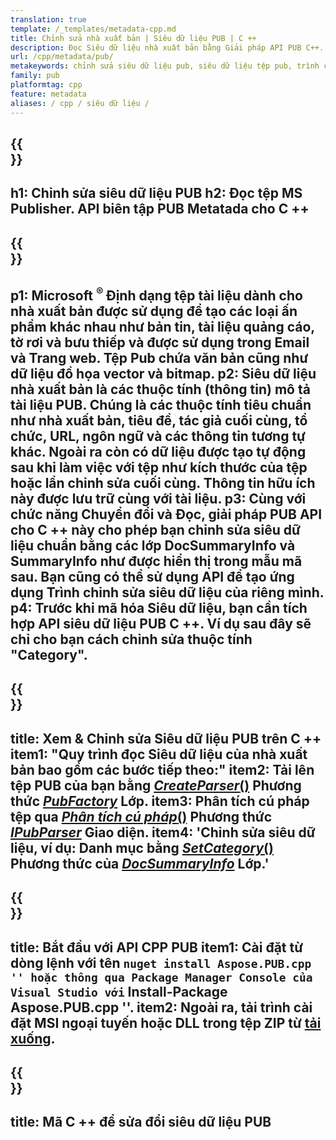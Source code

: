 ```yaml
---
translation: true
template: /_templates/metadata-cpp.md
title: Chỉnh sửa nhà xuất bản | Siêu dữ liệu PUB | C ++
description: Đọc Siêu dữ liệu nhà xuất bản bằng Giải pháp API PUB C++. Native C++ API cung cấp cho bạn quyền truy cập vào các thuộc tính SummaryInfo và DocSummaryInfo.
url: /cpp/metadata/pub/
metakeywords: chỉnh sửa siêu dữ liệu pub, siêu dữ liệu tệp pub, trình chỉnh sửa siêu dữ liệu nhà xuất bản, đọc siêu dữ liệu tệp pub, đọc siêu dữ liệu pub
family: pub
platformtag: cpp
feature: metadata
aliases: / cpp / siêu dữ liệu /
---
```


{{<section banner>}}
---
h1: Chỉnh sửa siêu dữ liệu PUB
h2: Đọc tệp MS Publisher. API biên tập PUB Metatada cho C ++
---

{{<section overview>}}
---
p1: Microsoft <sup> ® </sup> Định dạng tệp tài liệu dành cho nhà xuất bản được sử dụng để tạo các loại ấn phẩm khác nhau như bản tin, tài liệu quảng cáo, tờ rơi và bưu thiếp và được sử dụng trong Email và Trang web. Tệp Pub chứa văn bản cũng như dữ liệu đồ họa vector và bitmap.
p2: Siêu dữ liệu nhà xuất bản là các thuộc tính (thông tin) mô tả tài liệu PUB. Chúng là các thuộc tính tiêu chuẩn như nhà xuất bản, tiêu đề, tác giả cuối cùng, tổ chức, URL, ngôn ngữ và các thông tin tương tự khác. Ngoài ra còn có dữ liệu được tạo tự động sau khi làm việc với tệp như kích thước của tệp hoặc lần chỉnh sửa cuối cùng. Thông tin hữu ích này được lưu trữ cùng với tài liệu.
p3: Cùng với chức năng Chuyển đổi và Đọc, giải pháp PUB API cho C ++ này cho phép bạn chỉnh sửa siêu dữ liệu chuẩn bằng các lớp DocSummaryInfo và SummaryInfo như được hiển thị trong mẫu mã sau. Bạn cũng có thể sử dụng API để tạo ứng dụng Trình chỉnh sửa siêu dữ liệu của riêng mình.
p4: Trước khi mã hóa Siêu dữ liệu, bạn cần tích hợp API siêu dữ liệu PUB C ++. Ví dụ sau đây sẽ chỉ cho bạn cách chỉnh sửa thuộc tính "Category".
---

{{<section feature1>}}
---
title: Xem & Chỉnh sửa Siêu dữ liệu PUB trên C ++
item1: "Quy trình đọc Siêu dữ liệu của nhà xuất bản bao gồm các bước tiếp theo:"
item2: Tải lên tệp PUB của bạn bằng [*CreateParser*()](https://reference.aspose.com/pub/cpp/class/aspose.pub.pub_factory#a88c04c4c35d45ee8febc7e1554d03c4b) Phương thức [*PubFactory*](https://reference.aspose.com/pub/cpp/class/aspose.pub.pub_factory) Lớp.
item3: Phân tích cú pháp tệp qua [*Phân tích cú pháp*()](https://reference.aspose.com/pub/cpp/class/aspose.pub.i_pub_parser#ae9fc7043f382a5b4a7b694f0fe477915) Phương thức [*IPubParser*](https://reference.aspose.com/pub/cpp/class/aspose.pub.i_pub_parser) Giao diện.
item4: 'Chỉnh sửa siêu dữ liệu, ví dụ: Danh mục bằng [*SetCategory*()](https://reference.aspose.com/pub/cpp/class/aspose.pub.doc_summary_info#a2e023fe8e8ecd0bf03bb6c9d561f8fec) Phương thức của [*DocSummaryInfo*](https://reference.aspose.com/pub/cpp/class/aspose.pub.doc_summary_info) Lớp.'
---

{{<section feature2>}}
---
title: Bắt đầu với API CPP PUB
item1: Cài đặt từ dòng lệnh với tên `` nuget install Aspose.PUB.cpp '' hoặc thông qua Package Manager Console của Visual Studio với `` Install-Package Aspose.PUB.cpp ''.
item2: Ngoài ra, tải trình cài đặt MSI ngoại tuyến hoặc DLL trong tệp ZIP từ [tải xuống](https://releases.aspose.com/pub/cpp/).
---

{{<section codeexample>}}
---
title: Mã C ++ để sửa đổi siêu dữ liệu PUB
---
